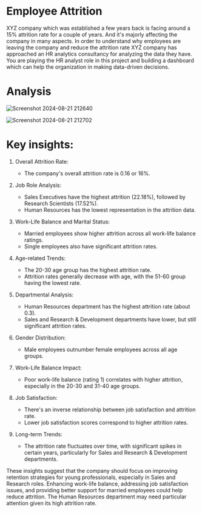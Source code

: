 


#  Employee Attrition

XYZ company which was established a few years back is facing around a 15% attrition rate for
a couple of years. And it's majorly affecting the company in many aspects. In order to
understand why employees are leaving the company and reduce the attrition rate XYZ
company has approached an HR analytics consultancy for analyzing the data they have. You
are playing the HR analyst role in this project and building a dashboard which can help the
organization in making data-driven decisions.

#  Analysis

  ![Screenshot 2024-08-21 212640](https://github.com/user-attachments/assets/2f41a7e7-65ca-4eee-81c3-eceada6efc99)

 ![Screenshot 2024-08-21 212702](https://github.com/user-attachments/assets/b657a91c-b311-41b9-8329-24bd785d481d)

# Key insights:

1. Overall Attrition Rate:
   - The company's overall attrition rate is 0.16 or 16%.

2. Job Role Analysis:
   - Sales Executives have the highest attrition (22.18%), followed by Research Scientists (17.52%).
   - Human Resources has the lowest representation in the attrition data.

3. Work-Life Balance and Marital Status:
   - Married employees show higher attrition across all work-life balance ratings.
   - Single employees also have significant attrition rates.

4. Age-related Trends:
   - The 20-30 age group has the highest attrition rate.
   - Attrition rates generally decrease with age, with the 51-60 group having the lowest rate.

5. Departmental Analysis:
   - Human Resources department has the highest attrition rate (about 0.3).
   - Sales and Research & Development departments have lower, but still significant attrition rates.

6. Gender Distribution:
   - Male employees outnumber female employees across all age groups.

7. Work-Life Balance Impact:
   - Poor work-life balance (rating 1) correlates with higher attrition, especially in the 20-30 and 31-40 age groups.

8. Job Satisfaction:
   - There's an inverse relationship between job satisfaction and attrition rate.
   - Lower job satisfaction scores correspond to higher attrition rates.

9. Long-term Trends:
   - The attrition rate fluctuates over time, with significant spikes in certain years, particularly for Sales and Research & Development departments.

These insights suggest that the company should focus on improving retention strategies for young professionals, especially in Sales and Research roles. Enhancing work-life balance, addressing job satisfaction issues, and providing better support for married employees could help reduce attrition. The Human Resources department may need particular attention given its high attrition rate.
